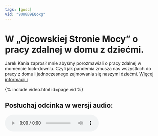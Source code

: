 ```yaml
---
tags: [gosc]
vid: "9Un8B9EQoxg"
---
```


# W „Ojcowskiej Stronie Mocy” o pracy zdalnej w domu z dziećmi.

Jarek Kania zaprosił mnie abyśmy porozmawiali o pracy zdalnej w momencie lock-down’u. Czyli jak pandemia zmusza nas wszystkich do pracy z domu i jednoczesnego zajmowania się naszymi dziećmi.
 [Więcej informacji ℹ️](https://www.ojcowskastronamocy.pl/praca-zdalna-w-domu-z-dziecmi-michal-sliwinski-nozbe-osm-podcast-049/)

{% include video.html id=page.vid %}

<!--More-->

## Posłuchaj odcinka w wersji audio:

<audio controls>
<source src="https://d2s68vp9hdaujw.cloudfront.net/episodes/original/28277528?episode_id=24857479&show_id=2810568&user_id=10336234&tenant=SPREAKER&timestamp=1602851626&media_type=static&response-content-disposition=attachment%3Bfilename%3D%22osm_049_praca_zdalna_w_domu_z_dziecmi_michal_sliwinski_nozbe.mp3%22&Expires=1603542826&Signature=Fr5pzPcYY4wFZemZMItRuZCAZ73iV1yUIyTxd7hnoohJ04uW-22PnvSx2fRhBy7NtBjpQEIBED6aumgK7c5aJS5e3NIG-BMeu-MgvNIzTF5lbL%7Ef92-FVAZ%7EiHckcZ3rG241%7EHkSXyr7kqxsXDyYLl%7ExxLUhX8HnOt2KWoZjJaAof2Zhkhx04pHVCErwfvWNzA4qw0HxUOQQTJ1rr-l3NuRSKNpUyUd27TAMdPGcRxFV6g48GyJu1kEjbp6XR8j3nqH62Wqmarn9XcKdg92Rf-F7WqA7ZvafsScZ20Rbzi4GMTs5xt7lzudzeX%7EWwUkSasSXdcYDfGIc2kaktHPXEA__&Key-Pair-Id=APKAINDIVJ7TLFUAJI3A" type="audio/mpeg">
</audio>


[n]: https://michael.gratis/nozbe_pl
